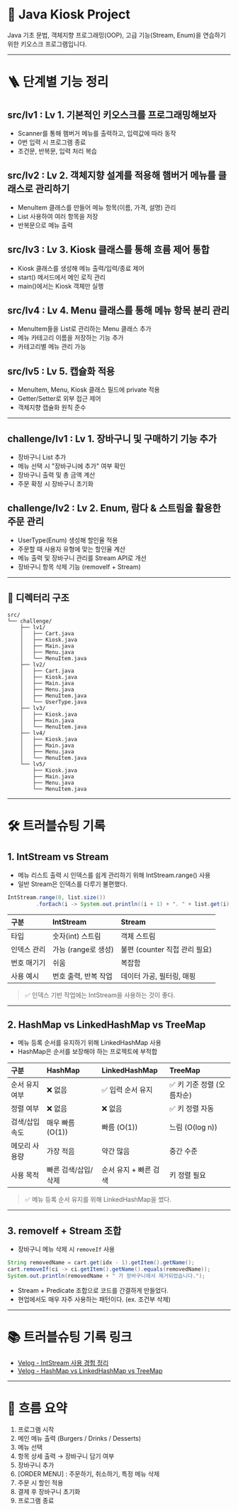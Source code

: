 

# 🍔 Java Kiosk Project

Java 기초 문법, 객체지향 프로그래밍(OOP), 고급 기능(Stream, Enum)을 연습하기 위한 키오스크 프로그램입니다.



---

# 🪜 단계별 기능 정리

## src/lv1 : Lv 1. 기본적인 키오스크를 프로그래밍해보자

- Scanner를 통해 햄버거 메뉴를 출력하고, 입력값에 따라 동작
- 0번 입력 시 프로그램 종료
- 조건문, 반복문, 입력 처리 복습

## src/lv2 : Lv 2. 객체지향 설계를 적용해 햄버거 메뉴를 클래스로 관리하기

- MenuItem 클래스를 만들어 메뉴 항목(이름, 가격, 설명) 관리
- List<MenuItem> 사용하여 여러 항목을 저장
- 반복문으로 메뉴 출력

## src/lv3 : Lv 3. Kiosk 클래스를 통해 흐름 제어 통합

- Kiosk 클래스를 생성해 메뉴 출력/입력/종료 제어
- start() 메서드에서 메인 로직 관리
- main()에서는 Kiosk 객체만 실행

## src/lv4 : Lv 4. Menu 클래스를 통해 메뉴 항목 분리 관리

- MenuItem들을 List로 관리하는 Menu 클래스 추가
- 메뉴 카테고리 이름을 저장하는 기능 추가
- 카테고리별 메뉴 관리 가능

## src/lv5 : Lv 5. 캡슐화 적용

- MenuItem, Menu, Kiosk 클래스 필드에 private 적용
- Getter/Setter로 외부 접근 제어
- 객체지향 캡슐화 원칙 준수

---

## challenge/lv1 : Lv 1. 장바구니 및 구매하기 기능 추가

- 장바구니 List<Cart> 추가
- 메뉴 선택 시 "장바구니에 추가" 여부 확인
- 장바구니 출력 및 총 금액 계산
- 주문 확정 시 장바구니 초기화

## challenge/lv2 : Lv 2. Enum, 람다 & 스트림을 활용한 주문 관리

- UserType(Enum) 생성해 할인율 적용
- 주문할 때 사용자 유형에 맞는 할인율 계산
- 메뉴 출력 및 장바구니 관리를 Stream API로 개선
- 장바구니 항목 삭제 기능 (removeIf + Stream)

---

## 📁 디렉터리 구조

```
src/
└── challenge/
    ├── lv1/
    │   ├── Cart.java
    │   ├── Kiosk.java
    │   ├── Main.java
    │   ├── Menu.java
    │   └── MenuItem.java
    ├── lv2/
    │   ├── Cart.java
    │   ├── Kiosk.java
    │   ├── Main.java
    │   ├── Menu.java
    │   ├── MenuItem.java
    │   └── UserType.java
    ├── lv3/
    │   ├── Kiosk.java
    │   ├── Main.java
    │   └── MenuItem.java
    ├── lv4/
    │   ├── Kiosk.java
    │   ├── Main.java
    │   ├── Menu.java
    │   └── MenuItem.java
    └── lv5/
        ├── Kiosk.java
        ├── Main.java
        ├── Menu.java
        └── MenuItem.java

```

---

# 🛠️ 트러블슈팅 기록

## 1. IntStream vs Stream

- 메뉴 리스트 출력 시 인덱스를 쉽게 관리하기 위해 IntStream.range() 사용
- 일반 Stream은 인덱스를 다루기 불편했다.

```java
IntStream.range(0, list.size())
         .forEach(i -> System.out.println((i + 1) + ". " + list.get(i)));
```

| 구분            | IntStream                   | Stream                      |
|:----------------|:-----------------------------|:-----------------------------|
| 타입             | 숫자(int) 스트림              | 객체 스트림                   |
| 인덱스 관리      | 가능 (range로 생성)            | 불편 (counter 직접 관리 필요) |
| 번호 매기기      | 쉬움                          | 복잡함                        |
| 사용 예시        | 번호 출력, 반복 작업           | 데이터 가공, 필터링, 매핑      |

> ✅ 인덱스 기반 작업에는 IntStream을 사용하는 것이 좋다.

---

## 2. HashMap vs LinkedHashMap vs TreeMap

- 메뉴 등록 순서를 유지하기 위해 LinkedHashMap 사용
- HashMap은 순서를 보장해야 하는 프로젝트에 부적합

| 구분              | HashMap                  | LinkedHashMap                  | TreeMap                     |
|:------------------|:--------------------------|:--------------------------------|:-----------------------------|
| 순서 유지 여부     | ❌ 없음                    | ✅ 입력 순서 유지                | ✅ 키 기준 정렬 (오름차순)    |
| 정렬 여부          | ❌ 없음                    | ❌ 없음                         | ✅ 키 정렬 자동                |
| 검색/삽입 속도     | 매우 빠름 (O(1))            | 빠름 (O(1))                     | 느림 (O(log n))              |
| 메모리 사용량      | 가장 적음                  | 약간 많음                       | 중간 수준                    |
| 사용 목적          | 빠른 검색/삽입/삭제         | 순서 유지 + 빠른 검색            | 키 정렬 필요                  |

> ✅ 메뉴 등록 순서 유지를 위해 LinkedHashMap을 썼다.

---

## 3. removeIf + Stream 조합

- 장바구니 메뉴 삭제 시 `removeIf` 사용

```java
String removedName = cart.get(idx - 1).getItem().getName();
cart.removeIf(ci -> ci.getItem().getName().equals(removedName));
System.out.println(removedName + " 가 장바구니에서 제거되었습니다.");
```

- Stream + Predicate 조합으로 코드를 간결하게 만들었다.
- 현업에서도 매우 자주 사용하는 패턴이다. (ex. 조건부 삭제)

---

# 📚 트러블슈팅 기록 링크

- [Velog - IntStream 사용 경험 정리](https://velog.io/@eggtart21/IntStream-사용-경험-정리-기록용) 
- [Velog - HashMap vs LinkedHashMap vs TreeMap](https://velog.io/@eggtart21/Java-HashMap-vs-LinkedHashMap-vs-TreeMap-Kiosk-프로젝트-적용)



---

# 📝 흐름 요약 

1. 프로그램 시작
2. 메인 메뉴 출력 (Burgers / Drinks / Desserts)
3. 메뉴 선택
4. 항목 상세 출력 → 장바구니 담기 여부
5. 장바구니 추가
6. [ORDER MENU] : 주문하기, 취소하기, 특정 메뉴 삭제
7. 주문 시 할인 적용
8. 결제 후 장바구니 초기화
9. 프로그램 종료

